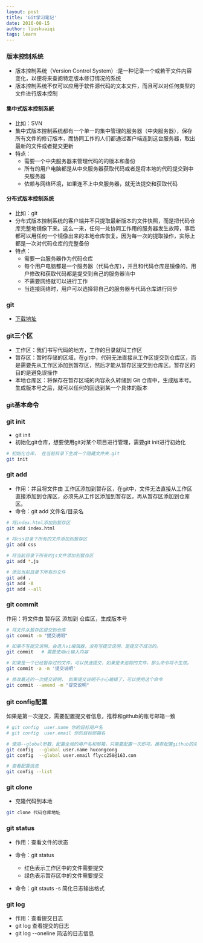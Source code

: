 ```yaml
---
layout: post
title: 'Git学习笔记'
date: 2016-08-15
author: liushuaiqi
tags: learn
---
```



### 版本控制系统

* 版本控制系统（Version Control System）:是一种记录一个或若干文件内容变化，以便将来查阅特定版本修订情况的系统
* 版本控制系统不仅可以应用于软件源代码的文本文件，而且可以对任何类型的文件进行版本控制

#### 集中式版本控制系統

* 比如：SVN
* 集中式版本控制系统都有一个单一的集中管理的服务器（中央服务器），保存所有文件的修订版本，而协同工作的人们都通过客户端连到这台服务器，取出最新的文件或者提交更新
* 特点：
  * 需要一个中央服务器来管理代码的的版本和备份
  * 所有的用户电脑都是从中央服务器获取代码或者是将本地的代码提交到中央服务器
  * 依赖与网络环境，如果连不上中央服务器，就无法提交和获取代码

#### 分布式版本控制系统

* 比如：git
* 分布式版本控制系统的客户端并不只提取最新版本的文件快照，而是把代码仓库完整地镜像下来。这么一来，任何一处协同工作用的服务器发生故障，事后都可以用任何一个镜像出来的本地仓库恢复。因为每一次的提取操作，实际上都是一次对代码仓库的完整备份
* 特点：
  * 需要一台服务器作为代码仓库
  * 每个用户电脑都是一个服务器（代码仓库），并且和代码仓库是镜像的，用户修改和获取代码都是提交到自己的服务器当中
  * 不需要网络就可以进行工作
  * 当连接网络时，用户可以选择将自己的服务器与代码仓库进行同步

### git

* [下载地址](https://git-scm.com/download/win)

### git三个区

* 工作区：我们书写代码的地方，工作的目录就叫工作区
* 暂存区：暂时存储的区域，在git中，代码无法直接从工作区提交到仓库区，而是需要先从工作区添加到暂存区，然后才能从暂存区提交到仓库区。暂存区的目的是避免误操作
* 本地仓库区：将保存在暂存区域的内容永久转储到 Git 仓库中，生成版本号。生成版本号之后，就可以任何的回退到某一个具体的版本

### git基本命令

### git init

* git init
* 初始化git仓库，想要使用git对某个项目进行管理，需要git init进行初始化

```bash
# 初始化仓库， 在当前目录下生成一个隐藏文件夹.git
git init
```

### git add

- 作用：并且将文件由 工作区添加到暂存区，在git中，文件无法直接从工作区直接添加到仓库区，必须先从工作区添加到暂存区，再从暂存区添加到仓库区。
- 命令：git add 文件名/目录名

```bash
# 将index.html添加到暂存区
git add index.html

# 将css目录下所有的文件添加到暂存区
git add css

# 将当前目录下所有的js文件添加到暂存区
git add *.js

# 添加当前目录下所有的文件
git add .
git add -A
git add --all
```

### git commit

作用：将文件由 暂存区 添加到 仓库区，生成版本号

```bash
# 将文件从暂存区提交到仓库
git commit -m "提交说明"

# 如果不写提交说明，会进入vi编辑器，没有写提交说明，是提交不成功的。
git commit   # 需要使用vi输入内容

# 如果是一个已经暂存过的文件，可以快速提交，如果是未追踪的文件，那么命令将不生效。
git commit -a -m '提交说明'

# 修改最近的一次提交说明， 如果提交说明不小心输错了，可以使用这个命令
git commit --amend -m "提交说明"
```

### git config配置

如果是第一次提交，需要配置提交者信息，推荐和github的账号邮箱一致

```bash
# git config  user.name 你的目标用户名
# git config  user.email 你的目标邮箱名

# 使用--global参数，配置全局的用户名和邮箱，只需要配置一次即可。推荐配置github的用户名和密码
git config  --global user.name hucongcong
git config  --global user.email flycc258@163.com

# 查看配置信息
git config --list
```

### git clone

* 克隆代码到本地

```bash
git clone 代码仓库地址
```



### git status

- 作用：查看文件的状态

- 命令：git status
  - 红色表示工作区中的文件需要提交
  - 绿色表示暂存区中的文件需要提交
- 命令：git stauts -s 简化日志输出格式

### git log

- 作用：查看提交日志
- git log 查看提交的日志
- git log --oneline 简洁的日志信息